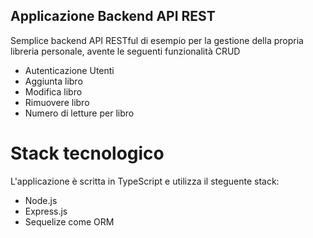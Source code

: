 ## Applicazione Backend API REST
Semplice backend API RESTful di esempio per la gestione della propria libreria personale, avente le seguenti funzionalità CRUD
<ul>
    <li>Autenticazione Utenti</li>
    <li>Aggiunta libro</li>
    <li>Modifica libro</li>
    <li>Rimuovere libro</li>
    <li>Numero di letture per libro</li>
</ul>

# Stack tecnologico
L'applicazione è scritta in TypeScript e utilizza il steguente stack:
<ul>
    <li>Node.js</li>
    <li>Express.js</li>
    <li>Sequelize come ORM</li>
</ul>
